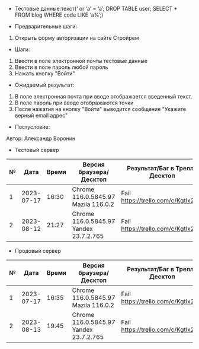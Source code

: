 * Тестовые данные:текст(‘ or ‘a’ = ‘a’; DROP TABLE user; SELECT * FROM blog WHERE code LIKE ‘a%’;)


* Предварительные шаги:
1. Открыть форму авторизации на сайте Стройрем


* Шаги:
1. Ввести в поле электронной почты тестовые данные
2. Ввести в поле пароль любой пароль
3. Нажать кнопку "Войти"


* Ожидаемый результат:
1. В поле электронная почта при вводе отображается введенный текст.
2. В поле пароль при вводе отображаются точки
3. После нажатия на кнопку "Войти" выводится сообщение "Укажите верный email адрес"

* Постусловие:

Автор: Александр Воронин


* Тестовый сервер

 
|  №  | Дата       | Время |           Версия браузера/Десктоп          |        Результат/Баг в Трелло Десктоп    |             Версия браузера и ОС Тач      |           Результат/Баг в Трелло Тач          |  Дата Релиза  |  Имя   |
| --- | ---------- | ----- |-------------------------------------| ---------------------------------- | ---------------------------------- | ---------------------------------- | ------| ------  |
| 1   | 2023-07-17 | 16:30 |Chrome 116.0.5845.97 Mazila 116.0.2  | Fail  https://trello.com/c/Kgtlx2UC | Chrome 116.0.5845.97               | Fail https://trello.com/c/Kgtlx2UC | 04.07 | Александр Воронин  |
| 2   | 2023-08-12 | 21:27 |Chrome 116.0.5845.97 Yandex 23.7.2.765| Fail https://trello.com/c/Kgtlx2UC | Chrome 116.0.5845.97               | Fail https://trello.com/c/Kgtlx2UC | 13.08 | Сабина  |


* Продовый сервер


|  №  | Дата       | Время |           Версия браузера/Десктоп          |        Результат/Баг в Трелло Десктоп    |             Версия браузера и ОС Тач      |           Результат/Баг в Трелло Тач          |  Дата Релиза  |  Имя   |
| --- | ---------- | ----- |-------------------------------------| ---------------------------------- | ---------------------------------- | ---------------------------------- | ------| ------  |
| 1   | 2023-07-17 | 16:35 |Chrome 116.0.5845.97 Mazila 116.0.2  | Fail  https://trello.com/c/Kgtlx2UC | Chrome 116.0.5845.97               | Fail https://trello.com/c/Kgtlx2UC | 04.07 | Александр Воронин  |
| 2   | 2023-08-13 | 19:45 |Chrome 116.0.5845.97 Yandex 23.7.2.765| Fail https://trello.com/c/Kgtlx2UC | Chrome 116.0.5845.97               | Fail https://trello.com/c/Kgtlx2UC | 13.08 | Сабина  |

